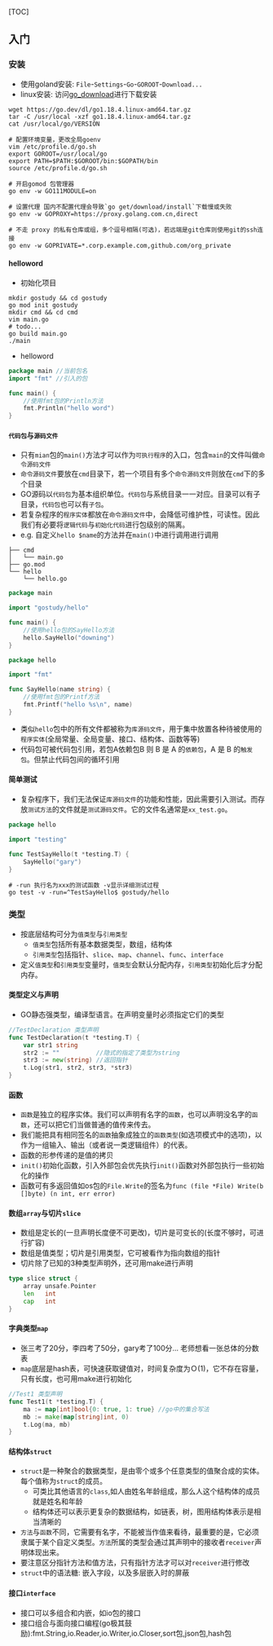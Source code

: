[TOC]
## 入门
### 安装
- 使用goland安装: `File`-`Settings`-`Go`-`GOROOT`-`Download...`
- linux安装: 访问[go_download](https://go.dev/dl/)进行下载安装
```shell
wget https://go.dev/dl/go1.18.4.linux-amd64.tar.gz
tar -C /usr/local -xzf go1.18.4.linux-amd64.tar.gz
cat /usr/local/go/VERSION

# 配置环境变量，更改全局goenv
vim /etc/profile.d/go.sh
export GOROOT=/usr/local/go
export PATH=$PATH:$GOROOT/bin:$GOPATH/bin
source /etc/profile.d/go.sh

# 开启gomod 包管理器
go env -w GO111MODULE=on

# 设置代理 国内不配置代理会导致`go get/download/install`下载慢或失败
go env -w GOPROXY=https://proxy.golang.com.cn,direct

# 不走 proxy 的私有仓库或组，多个逗号相隔(可选)，若远端是git仓库则使用git的ssh连接
go env -w GOPRIVATE=*.corp.example.com,github.com/org_private
```

#### helloword
- 初始化项目
```shell
mkdir gostudy && cd gostudy
go mod init gostudy
mkdir cmd && cd cmd
vim main.go
# todo...
go build main.go
./main
```
- helloword
```go
package main //当前包名
import "fmt" //引入的包

func main() {
	//使用fmt包的Println方法
	fmt.Println("hello word")
}
```

#### `代码包`与`源码文件`
- 只有`mian`包的`main()`方法才可以作为`可执行程序`的入口，包含`main`的文件叫做`命令源码文件`
- `命令源码文件`要放在`cmd`目录下，若一个项目有多个`命令源码文件`则放在`cmd`下的多个目录
- GO源码以`代码包`为基本组织单位。`代码包`与系统目录一一对应。目录可以有子目录，`代码包`也可以有`子包`。
- 若复杂程序的`程序实体`都放在`命令源码文件`中，会降低可维护性，可读性。因此我们有必要将`逻辑代码`与`初始化代码`进行包级别的隔离。
- e.g. 自定义`hello $name`的方法并在`main()`中进行调用进行调用

```shell
├── cmd
│   └── main.go
├── go.mod
└── hello
    └── hello.go
```
```go
package main

import "gostudy/hello"

func main() {
	//使用hello包的SayHello方法
	hello.SayHello("downing")
}
```
```go
package hello

import "fmt"

func SayHello(name string) {
	//使用fmt包的Printf方法
	fmt.Printf("hello %s\n", name)
}
```

- 类似`hello`包中的所有文件都被称为`库源码文件`，用于集中放置各种待被使用的`程序实体`(全局常量、全局变量、接口、结构体、函数等等)
- 代码包可被代码包引用，若包A依赖包B 则 B 是 A 的`依赖包`，A 是 B 的`触发包`。但禁止代码包间的循环引用

#### 简单测试
- 复杂程序下，我们无法保证`库源码文件`的功能和性能，因此需要引入测试。而存放`测试方法`的文件就是`测试源码文件`。它的文件名通常是`xx_test.go`。

```go
package hello

import "testing"

func TestSayHello(t *testing.T) {
	SayHello("gary")
}
```
```shell
# -run 执行名为xxx的测试函数 -v显示详细测试过程
go test -v -run=^TestSayHello$ gostudy/hello
```

### 类型
- 按底层结构可分为`值类型`与`引用类型`
	+ `值类型`包括所有基本数据类型，数组，结构体
	+ `引用类型`包括指针、`slice`、`map`、`channel`、`func`、`interface`
- 定义`值类型`和`引用类型`变量时，`值类型`会默认分配内存，`引用类型`初始化后才分配内存。


#### 类型定义与声明
- GO静态强类型，编译型语言。在声明变量时必须指定它们的类型
```go
//TestDeclaration 类型声明
func TestDeclaration(t *testing.T) {
	var str1 string
	str2 := ""          //隐式的指定了类型为string
	str3 := new(string) //返回指针
	t.Log(str1, str2, str3, *str3)
}
```

#### 函数
- `函数`是独立的程序实体。我们可以声明有名字的`函数`，也可以声明没名字的`函数`，还可以把它们当做普通的值传来传去。
- 我们能把具有相同签名的`函数`抽象成独立的`函数类型`(如选项模式中的选项)，以作为一组输入、输出（或者说一类逻辑组件）的代表。
- 函数的形参传递的是值的拷贝
- `init()`初始化函数，引入外部包会优先执行`init()`函数对外部包执行一些初始化的操作
- 函数可有多返回值如os包的`File.Write`的签名为`func (file *File) Write(b []byte) (n int, err error)`

#### 数组`array`与切片`slice`
- 数组是定长的(一旦声明长度便不可更改)，切片是可变长的(长度不够时，可进行扩容)
- 数组是值类型；切片是引用类型，它可被看作为指向数组的指针
- 切片除了已知的3种类型声明外，还可用make进行声明
```go
type slice struct {
	array unsafe.Pointer
	len   int
	cap   int
}
```

#### 字典类型`map`
- 张三考了20分，李四考了50分，gary考了100分... 老师想看一张总体的分数表
- `map`底层是hash表，可快速获取键值对，时间复杂度为Ｏ(1)，它不存在容量，只有长度，也可用make进行初始化
```go
//Test1 类型声明
func Test1(t *testing.T) {
	ma := map[int]bool{0: true, 1: true} //go中的集合写法
	mb := make(map[string]int, 0)
	t.Log(ma, mb)
}
```

#### 结构体`struct`
- `struct`是一种聚合的数据类型，是由零个或多个任意类型的值聚合成的实体。每个值称为`struct`的成员。
	+ 可类比其他语言的`class`,如人由姓名年龄组成，那么人这个结构体的成员就是姓名和年龄
	+ 结构体还可以表示更复杂的数据结构，如链表，树，图用结构体表示是相当清晰的
- `方法`与`函数`不同，它需要有名字，不能被当作值来看待，最重要的是，它必须隶属于某个自定义类型。`方法`所属的类型会通过其声明中的接收者`receiver`声明体现出来。
- 要注意区分指针方法和值方法，只有指针方法才可以对`receiver`进行修改
- `struct`中的语法糖: 嵌入字段，以及多层嵌入时的屏蔽

#### 接口`interface`
- 接口可以多组合和内嵌，如io包的接口
- 接口组合与面向接口编程(go极其鼓励):fmt.String,io.Reader,io.Writer,io.Closer,sort包,json包,hash包